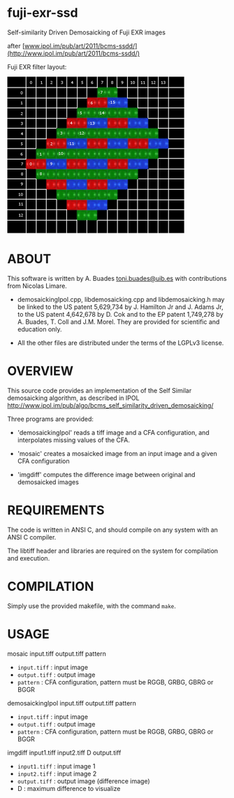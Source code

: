 fuji-exr-ssd
============

Self-similarity Driven Demosaicking of Fuji EXR images

after [www.ipol.im/pub/art/2011/bcms-ssdd/](http://www.ipol.im/pub/art/2011/bcms-ssdd/)

Fuji EXR filter layout:

<img src="doc/image/fuji-cfm.png" width="405" height="357" />


# ABOUT

This software is written by A. Buades <toni.buades@uib.es>
with contributions from Nicolas Limare.

- demosaickingIpol.cpp, libdemosaicking.cpp and libdemosaicking.h
may be linked to the US patent 5,629,734 by J. Hamilton Jr and
J. Adams Jr, to the US patent 4,642,678 by  D. Cok and to the
EP patent 1,749,278 by A. Buades, T. Coll and J.M. Morel.
They are provided for scientific and education only.

- All the other files are distributed under the terms of the
  LGPLv3 license.


# OVERVIEW

This source code provides an implementation of the Self Similar
demosaicking algorithm, as described in IPOL
  http://www.ipol.im/pub/algo/bcms_self_similarity_driven_demosaicking/

Three programs are provided:

* 'demosaickingIpol' reads a tiff image and a CFA configuration,
and interpolates missing values of the CFA.

* 'mosaic' creates a mosaicked image from an input image and a given CFA
configuration

* 'imgdiff' computes the difference image between original and demosaicked images


# REQUIREMENTS

The code is written in ANSI C, and should compile on any system with
an ANSI C compiler.

The libtiff header and libraries are required on the system for
compilation and execution.



# COMPILATION

Simply use the provided makefile, with the command `make`.



# USAGE

mosaic input.tiff output.tiff pattern

* `input.tiff`  :  input image
* `output.tiff` :  output image
* `pattern`     :  CFA configuration, pattern must be RGGB, GRBG, GBRG or BGGR


demosaickingIpol input.tiff output.tiff pattern

* `input.tiff`  :  input image
* `output.tiff` :  output image
* `pattern`     :  CFA configuration, pattern must be RGGB, GRBG, GBRG or BGGR


imgdiff input1.tiff input2.tiff D output.tiff

* `input1.tiff`  :  input image 1
* `input2.tiff`  :  input image 2
* `output.tiff`  :  output image (difference image)
*  D             :  maximum difference to visualize


